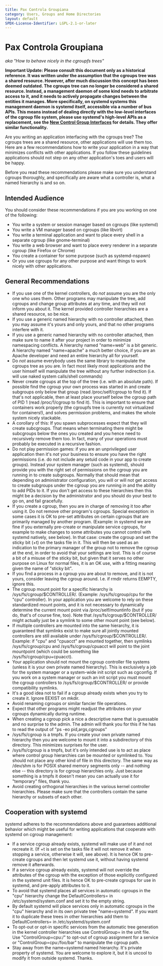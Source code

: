 ```yaml
---
title: Pax Controla Groupiana
category: Users, Groups and Home Directories
layout: default
SPDX-License-Identifier: LGPL-2.1-or-later
---
```


# Pax Controla Groupiana

_aka "How to behave nicely in the cgroupfs trees"_

**Important Update: Please consult this document only as a historical reference.
It was written under the assumption that the cgroups tree was a shared resource.
However, after much discussion this concept has been deemed outdated.
The cgroups tree can no longer be considered a shared resource.
Instead, a management daemon of some kind needs to arbitrate access to it, and it needs to actively propagate changes between the entities it manages.
More specifically, on systemd systems this management daemon is systemd itself, accessible via a number of bus APIs.
This means instead of dealing directly with the low-level interfaces of the cgroup file system, please use systemd's high-level APIs as a replacement, see the
[New Control Group Interfaces](/CONTROL_GROUP_INTERFACE)
for details. They offer similar functionality.**

Are you writing an application interfacing with the cgroups tree?
The cgroups trees are a shared resource, other applications will use them too.
Here are a few recommendations how to write your application in a way that minimizes conflicts with other applications.
If you follow these guidelines applications should not step on any other application's toes and users will be happy.

Before you read these recommendations please make sure you understand cgroups thoroughly,
and specifically are aware what a controller is, what a named hierarchy is and so on.

## Intended Audience

You should consider these recommendations if you are you working on one of the following:

- You write a system or session manager based on cgroups (like systemd)
- You write a VM manager based on cgroups (like libvirt)
- You write a terminal application and want to place every shell in a separate cgroup (like gnome-terminal)
- You write a web browser and want to place every renderer in a separate cgroup (like Firefox or Chrome)
- You create a container for some purpose (such as systemd-nspawn)
- Or you use cgroups for any other purpose and want things to work nicely with other applications.

## General Recommendations

- If you use one of the kernel controllers, do _not_ assume you are the only one who uses them.
  Other programs may manipulate the tree, add cgroups and change group attributes at any time, and they will not inform you about it.
  The kernel provided controller hierarchies are a shared resource, so be nice.
- If you use a generic named hierarchy with no controller attached, then you may assume it's yours and only yours, and that no other programs interfere with it.
- If you use a generic named hierarchy with no controller attached, then make sure to name it after your project in order to minimize namespacing conflicts.
  A hierarchy named "name=web" is a bit generic.
  A hierarchy named "name=apache" a much better choice, if you are an Apache developer and need an entire hierarchy all for yourself.
- Do _not_ assume everybody uses the same library to manipulate the cgroups tree as you are.
  In fact most likely most applications and the user himself will manipulate the tree without any further indirection (i.e. will use naked system calls/shell commands)
- Never create cgroups at the top of the tree (i.e. with an absolute path).
  If possible find the cgroup your own process was started in and create subgroups only below that group (read /proc/self/cgroup to find it).
  If that's not applicable, then at least place yourself below the cgroup path of PID 1 (read /proc/1/cgroup to find it).
  This is important to ensure that containers work properly (the cgroupfs tree is currently not virtualized for containers!), and solves permission problems, and makes the whole system nicely stackable.
- A corollary of this: If you spawn subprocesses expect that they will create subcgroups.
  That means when terminating there might be subcgroups below the ones you created and you hence need to recursively remove them too.
  In fact, many of your operations must probably be executed in a recursive fashion.
- Do not play permission games: if you are an unprivileged user application then it's _not_ your business to ensure you have the right permissions
  (i.e. do not include any setuid code in your app to create groups).
  Instead your system manager (such as systemd),
  should provide you with the right set of permissions on the cgroup you are running in to create subgroups.
  Normally that should mean that depending on administrator configuration, you will or will not get access to create subgroups under the cgroup you are running in and the ability to add PIDs to it.
  If you don't get access to these hierarchies then this might be a decision by the administrator and you should do your best to go on, and fail gracefully.
- If you create a cgroup, then you are in charge of removing it too after using it.
  Do not remove other program's cgroups.
  Special exception: in some cases it is OK to pre-set attributes on certain cgroups that are primarily managed by another program.
  (Example: in systemd we are fine if you externally pre-create or manipulate service cgroups, for example to make changes to some attributes you cannot control with systemd natively, see below).
  In that case: create the cgroup and set the sticky bit (+t) on the tasks file in it.
  This will then be used as an indication to the primary manager of the group not to remove the cgroup at the end, in order to avoid that your settings are lost.
  This is of course a bit of a misuse of the sticky bit, but given that it serves no other purpose on Linux for normal files, it is an OK use, with a fitting meaning given the name of "sticky bit".
- If you find a process in a cgroup you are about to remove, and it is not yours, consider leaving the cgroup around.
  I.e. if rmdir returns EEMPTY, ignore this.
- The cgroup mount point for a specific hierarchy is /sys/fs/cgroup/$CONTROLLER/.
  (Example: /sys/fs/cgroup/cpu for the "cpu" controller).
  In your application you are welcome to rely on these standardized mount points,
  and it is not necessary to dynamically determine the current mount point via /proc/self/mountinfo (but if you do, that's of course fine, too).
  Note that /sys/fs/cgroup/$CONTROLLER/ might actually just be a symlink to some other mount point (see below).
- If multiple controllers are mounted into the same hierarchy, it is guaranteed that symlinks exist to make sure all jointly mounted controllers are still available under /sys/fs/cgroup/$CONTROLLER/.
  Example: if "cpu" and "cpuacct" are mounted together, then symlinks /sys/fs/cgroup/cpu and /sys/fs/cgroup/cpuacct will point to the joint mountpoint (which could be something like /sys/fs/cgroup/cpu+cpuacct).
- Your application should not mount the cgroup controller file systems (unless it is your own private named hierarchy).
  This is exclusively a job for the system manager or a system-wide init script such as cgconfig.
  If you work on a system manager or such an init script you must mount the cgroup controllers to /sys/fs/cgroup/$CONTROLLER/ or provide compatibility symlinks.
- It's a good idea not to fail if a cgroup already exists when you try to create it.
  Ignore EEXIST on mkdir.
- Avoid renaming cgroups or similar fancier file operations.
- Expect that other programs might readjust the attributes on your cgroups dynamically during runtime.
- When creating a cgroup pick a nice a descriptive name that is guessable and no surprise to the admin.
  The admin will thank you for this if he has to read the output of "ps -eo pid,args,cgroups"
- /sys/fs/cgroup is a tmpfs. If you create your own private named hierarchy then you are welcome to mount it into a subdirectory of this directory.
  This minimizes surprises for the user.
- /sys/fs/cgroup is a tmpfs, but it's only intended use is to act as place where control group hierarchies can be mounted or symlinked to.
  You should not place any other kind of file in this directory.
  The same way as /dev/shm is for POSIX shared memory segments only -- and nothing else -- this directory is for cgroup hierarchies only.
  Just because something is a tmpfs it doesn't mean you can actually use it for "temporary" files, thank you.
- Avoid creating orthogonal hierarchies in the various kernel controller hierarchies.
  Please make sure that the controllers contain the same hierarchy or subsets of each other.

## Cooperation with systemd

systemd adheres to the recommendations above and guarantees additional behavior which might be useful for writing applications that cooperate with systemd on cgroup management:

- If a service cgroup already exists, systemd will make use of it and not recreate it.
  (If +t is set on the tasks file it will not remove it when stopping a service, otherwise it will, see above).
  It is hence OK to pre-create cgroups and then let systemd use it, without having systemd remove it afterwards.
- If a service cgroup already exists, systemd will not override the attributes of the cgroup with the exception of those explicitly configured in the systemd unit files.
  It is hence OK to pre-create cgroups for use in systemd, and pre-apply attributes to it.
- To avoid that systemd places all services in automatic cgroups in the "cpu" hierarchy change the DefaultControllers= in /etc/systemd/system.conf and set it to the empty string.
- By default systemd will place services only in automatic cgroups in the "cpu" hierarchy and in its own private tree "name=systemd".
  If you want it to duplicate these trees in other hierarchies add them to DefaultControllers= in /etc/systemd/system.conf
- To opt-out or opt-in specific services from the automatic tree generation in the kernel controller hierarchies use ControlGroup= in the unit file.
  Use "ControlGroup=cpu:/" to opt-out of cgroup assignment for a service or "ControlGroup=cpu:/foo/bar" to manipulate the cgroup path.
- Stay away from the name=systemd named hierarchy.
  It's private property of systemd.
  You are welcome to explore it, but it is uncool to modify it from outside systemd.
Thanks.

